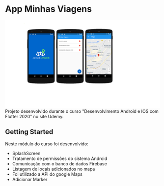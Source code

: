 # App Minhas Viagens

![Minhas viagens telas](https://raw.githubusercontent.com/maxweiner7/minhas_viagens_flutter/master/images/telas.png)
Projeto desenvolvido durante o curso "Desenvolvimento Android e IOS com Flutter 2020" no site Udemy.
## Getting Started
Neste módulo do curso foi desenvolvido:

* SplashScreen
* Tratamento de permissões do sistema Android
* Comunicação com o banco de dados Firebase
* Listagem de locais adicionados no mapa
* Foi utilizado a API do google Maps
* Adicionar Marker 
